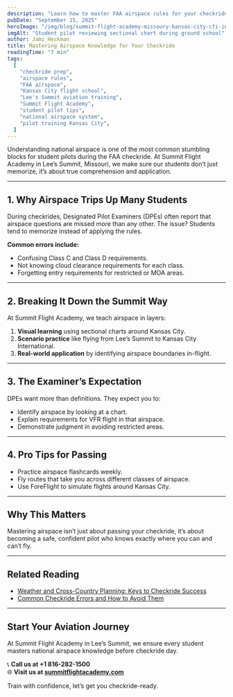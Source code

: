 ```yaml
---
description: "Learn how to master FAA airspace rules for your checkride. Summit Flight Academy trains Kansas City pilots to avoid common mistakes and fly with confidence."
pubDate: "September 15, 2025"
heroImage: "/img/blog/summit-flight-academy-missoury-kansas-city-cfi-instructor-training-pilot-student-and-instructor2.webp"
imgAlt: "Student pilot reviewing sectional chart during ground school"
author: Jami Heckman
title: Mastering Airspace Knowledge for Your Checkride
readingTime: "7 min"
tags:
  [
    "checkride prep",
    "airspace rules",
    "FAA airspace",
    "Kansas City flight school",
    "Lee's Summit aviation training",
    "Summit Flight Academy",
    "student pilot tips",
    "national airspace system",
    "pilot training Kansas City",
  ]
---
```


Understanding national airspace is one of the most common stumbling blocks for student pilots during the FAA checkride. At Summit Flight Academy in Lee’s Summit, Missouri, we make sure our students don’t just memorize, it’s about true comprehension and application.

---

## 1. **Why Airspace Trips Up Many Students**

During checkrides, Designated Pilot Examiners (DPEs) often report that airspace questions are missed more than any other. The issue? Students tend to memorize instead of applying the rules.

**Common errors include:**

- Confusing Class C and Class D requirements.
- Not knowing cloud clearance requirements for each class.
- Forgetting entry requirements for restricted or MOA areas.

---

## 2. **Breaking It Down the Summit Way**

At Summit Flight Academy, we teach airspace in layers:

1. **Visual learning** using sectional charts around Kansas City.
2. **Scenario practice** like flying from Lee’s Summit to Kansas City International.
3. **Real-world application** by identifying airspace boundaries in-flight.

---

## 3. **The Examiner’s Expectation**

DPEs want more than definitions. They expect you to:

- Identify airspace by looking at a chart.
- Explain requirements for VFR flight in that airspace.
- Demonstrate judgment in avoiding restricted areas.

---

## 4. **Pro Tips for Passing**

- Practice airspace flashcards weekly.
- Fly routes that take you across different classes of airspace.
- Use ForeFlight to simulate flights around Kansas City.

---

## Why This Matters

Mastering airspace isn’t just about passing your checkride, it’s about becoming a safe, confident pilot who knows exactly where you can and can’t fly.

---

## Related Reading

- [Weather and Cross-Country Planning: Keys to Checkride Success](/blog/weather-and-cross-country-planning-checkride-success)
- [Common Checkride Errors and How to Avoid Them](/blog/common-checkride-errors-and-how-to-avoid-them)

---

## Start Your Aviation Journey

At Summit Flight Academy in Lee’s Summit, we ensure every student masters national airspace knowledge before checkride day.

📞 **Call us at +1 816-282-1500**  
🌐 **Visit us at [summitflightacademy.com](https://www.summitflightacademy.com/)**

Train with confidence, let’s get you checkride-ready.
